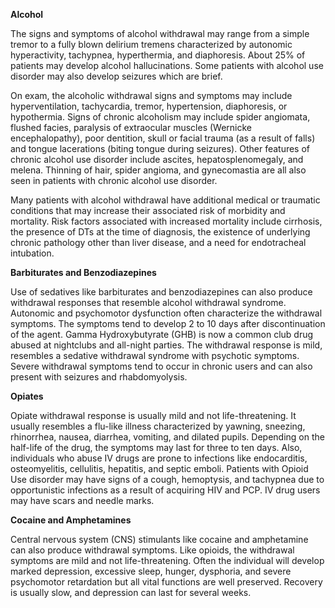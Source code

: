 **Alcohol**

The signs and symptoms of alcohol withdrawal may range from a simple tremor to a fully blown delirium tremens characterized by autonomic hyperactivity, tachypnea, hyperthermia, and diaphoresis. About 25% of patients may develop alcohol hallucinations. Some patients with alcohol use disorder may also develop seizures which are brief.

On exam, the alcoholic withdrawal signs and symptoms may include hyperventilation, tachycardia, tremor, hypertension, diaphoresis, or hypothermia. Signs of chronic alcoholism may include spider angiomata, flushed facies, paralysis of extraocular muscles (Wernicke encephalopathy), poor dentition, skull or facial trauma (as a result of falls) and tongue lacerations (biting tongue during seizures). Other features of chronic alcohol use disorder include ascites, hepatosplenomegaly, and melena. Thinning of hair, spider angioma, and gynecomastia are all also seen in patients with chronic alcohol use disorder.

Many patients with alcohol withdrawal have additional medical or traumatic conditions that may increase their associated risk of morbidity and mortality. Risk factors associated with increased mortality include cirrhosis, the presence of DTs at the time of diagnosis, the existence of underlying chronic pathology other than liver disease, and a need for endotracheal intubation.

**Barbiturates and Benzodiazepines**

Use of sedatives like barbiturates and benzodiazepines can also produce withdrawal responses that resemble alcohol withdrawal syndrome. Autonomic and psychomotor dysfunction often characterize the withdrawal symptoms. The symptoms tend to develop 2 to 10 days after discontinuation of the agent. Gamma Hydroxybutyrate (GHB) is now a common club drug abused at nightclubs and all-night parties. The withdrawal response is mild, resembles a sedative withdrawal syndrome with psychotic symptoms. Severe withdrawal symptoms tend to occur in chronic users and can also present with seizures and rhabdomyolysis.

**Opiates**

Opiate withdrawal response is usually mild and not life-threatening. It usually resembles a flu-like illness characterized by yawning, sneezing, rhinorrhea, nausea, diarrhea, vomiting, and dilated pupils. Depending on the half-life of the drug, the symptoms may last for three to ten days. Also, individuals who abuse IV drugs are prone to infections like endocarditis, osteomyelitis, cellulitis, hepatitis, and septic emboli. Patients with Opioid Use disorder may have signs of a cough, hemoptysis, and tachypnea due to opportunistic infections as a result of acquiring HIV and PCP. IV drug users may have scars and needle marks.

**Cocaine and Amphetamines**

Central nervous system (CNS) stimulants like cocaine and amphetamine can also produce withdrawal symptoms. Like opioids, the withdrawal symptoms are mild and not life-threatening. Often the individual will develop marked depression, excessive sleep, hunger, dysphoria, and severe psychomotor retardation but all vital functions are well preserved. Recovery is usually slow, and depression can last for several weeks.